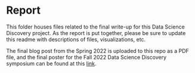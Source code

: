 # Report
This folder houses files related to the final write-up for this Data Science Discovery project. As the report is put together, please be sure to update this readme with descriptions of files, visualizations, etc.

The final blog post from the Spring 2022 is uploaded to this repo as a PDF file, and the final poster for the Fall 2022 Data Science Discovery symposium can be found at this [link](https://drive.google.com/file/d/1WyLRTrJn0uVEDmdKnjX03XpCTE-eZWkD/view?usp=sharing).
